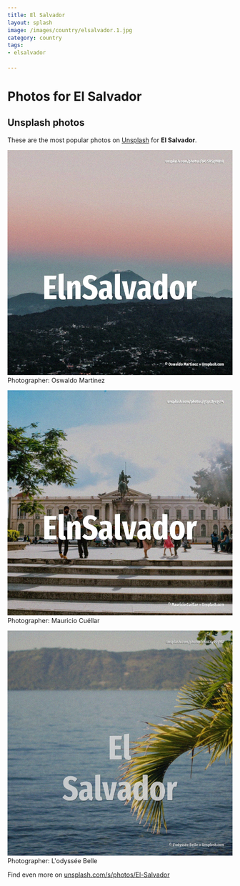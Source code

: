 ```yaml
---
title: El Salvador
layout: splash
image: /images/country/elsalvador.1.jpg
category: country
tags:
- elsalvador

---
```

# Photos for El Salvador
 
## Unsplash photos
These are the most popular photos on [Unsplash](https://unsplash.com) for **El Salvador**.
 
![El Salvador](/images/country/elsalvador.1.jpg)
Photographer:  Oswaldo Martinez
 
![El Salvador](/images/country/elsalvador.2.jpg)
Photographer:  Mauricio Cuéllar
 
![El Salvador](/images/country/elsalvador.3.jpg)
Photographer:  L'odyssée Belle
 
Find even more on [unsplash.com/s/photos/El-Salvador](https://unsplash.com/s/photos/El-Salvador)
 

